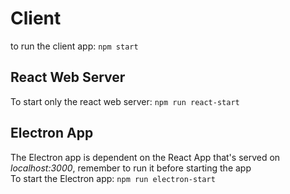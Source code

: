 # Client
to run the client app: `npm start`

## React Web Server
To start only the react web server: `npm run react-start`

## Electron App
The Electron app is dependent on the React App that's served on *localhost:3000*, remember to run it before starting the app  
To start the Electron app: `npm run electron-start`